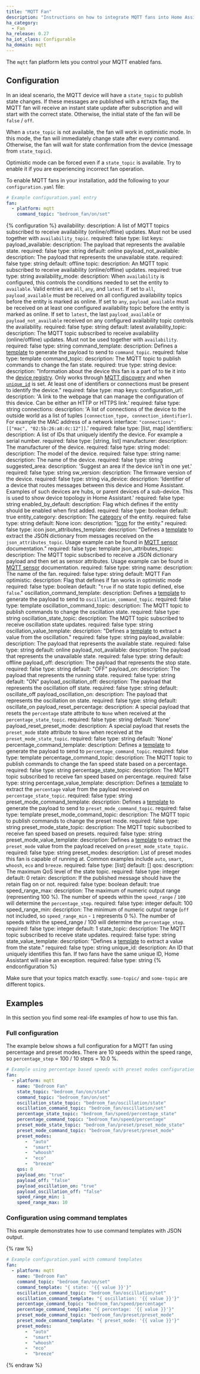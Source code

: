 ```yaml
---
title: "MQTT Fan"
description: "Instructions on how to integrate MQTT fans into Home Assistant."
ha_category:
  - Fan
ha_release: 0.27
ha_iot_class: Configurable
ha_domain: mqtt
---
```


The `mqtt` fan platform lets you control your MQTT enabled fans.

## Configuration

In an ideal scenario, the MQTT device will have a `state_topic` to publish state changes. If these messages are published with a `RETAIN` flag, the MQTT fan will receive an instant state update after subscription and will start with the correct state. Otherwise, the initial state of the fan will be `false` / `off`.

When a `state_topic` is not available, the fan will work in optimistic mode. In this mode, the fan will immediately change state after every command. Otherwise, the fan will wait for state confirmation from the device (message from `state_topic`).

Optimistic mode can be forced even if a `state_topic` is available. Try to enable it if you are experiencing incorrect fan operation.

To enable MQTT fans in your installation, add the following to your `configuration.yaml` file:

```yaml
# Example configuration.yaml entry
fan:
  - platform: mqtt
    command_topic: "bedroom_fan/on/set"
```

{% configuration %}
availability:
  description: A list of MQTT topics subscribed to receive availability (online/offline) updates. Must not be used together with `availability_topic`.
  required: false
  type: list
  keys:
    payload_available:
      description: The payload that represents the available state.
      required: false
      type: string
      default: online
    payload_not_available:
      description: The payload that represents the unavailable state.
      required: false
      type: string
      default: offline
    topic:
      description: An MQTT topic subscribed to receive availability (online/offline) updates.
      required: true
      type: string
availability_mode:
  description: When `availability` is configured, this controls the conditions needed to set the entity to `available`. Valid entries are `all`, `any`, and `latest`. If set to `all`, `payload_available` must be received on all configured availability topics before the entity is marked as online. If set to `any`, `payload_available` must be received on at least one configured availability topic before the entity is marked as online. If set to `latest`, the last `payload_available` or `payload_not_available` received on any configured availability topic controls the availability.
  required: false
  type: string
  default: latest
availability_topic:
  description: The MQTT topic subscribed to receive availability (online/offline) updates. Must not be used together with `availability`.
  required: false
  type: string
command_template:
  description: Defines a [template](/docs/configuration/templating/#processing-incoming-data) to generate the payload to send to `command_topic`.
  required: false
  type: template
command_topic:
  description: The MQTT topic to publish commands to change the fan state.
  required: true
  type: string
device:
  description: "Information about the device this fan is a part of to tie it into the [device registry](https://developers.home-assistant.io/docs/en/device_registry_index.html). Only works through [MQTT discovery](/docs/mqtt/discovery/) and when [`unique_id`](#unique_id) is set. At least one of identifiers or connections must be present to identify the device."
  required: false
  type: map
  keys:
    configuration_url:
      description: 'A link to the webpage that can manage the configuration of this device. Can be either an HTTP or HTTPS link.'
      required: false
      type: string
    connections:
      description: 'A list of connections of the device to the outside world as a list of tuples `[connection_type, connection_identifier]`. For example the MAC address of a network interface: `"connections": [["mac", "02:5b:26:a8:dc:12"]]`.'
      required: false
      type: [list, map]
    identifiers:
      description: A list of IDs that uniquely identify the device. For example a serial number.
      required: false
      type: [string, list]
    manufacturer:
      description: The manufacturer of the device.
      required: false
      type: string
    model:
      description: The model of the device.
      required: false
      type: string
    name:
      description: The name of the device.
      required: false
      type: string
    suggested_area:
      description: 'Suggest an area if the device isn’t in one yet.'
      required: false
      type: string
    sw_version:
      description: The firmware version of the device.
      required: false
      type: string
    via_device:
      description: 'Identifier of a device that routes messages between this device and Home Assistant. Examples of such devices are hubs, or parent devices of a sub-device. This is used to show device topology in Home Assistant.'
      required: false
      type: string
enabled_by_default:
  description: Flag which defines if the entity should be enabled when first added.
  required: false
  type: boolean
  default: true
entity_category:
  description: The [category](https://developers.home-assistant.io/docs/core/entity#generic-properties) of the entity.
  required: false
  type: string
  default: None
icon:
  description: "[Icon](/docs/configuration/customizing-devices/#icon) for the entity."
  required: false
  type: icon
json_attributes_template:
  description: "Defines a [template](/docs/configuration/templating/#processing-incoming-data) to extract the JSON dictionary from messages received on the `json_attributes_topic`. Usage example can be found in [MQTT sensor](/integrations/sensor.mqtt/#json-attributes-template-configuration) documentation."
  required: false
  type: template
json_attributes_topic:
  description: The MQTT topic subscribed to receive a JSON dictionary payload and then set as sensor attributes. Usage example can be found in [MQTT sensor](/integrations/sensor.mqtt/#json-attributes-topic-configuration) documentation.
  required: false
  type: string
name:
  description: The name of the fan.
  required: false
  type: string
  default: MQTT Fan
optimistic:
  description: Flag that defines if fan works in optimistic mode
  required: false
  type: boolean
  default: "`true` if no state topic defined, else `false`."
oscillation_command_template:
  description: Defines a [template](/docs/configuration/templating/#processing-incoming-data) to generate the payload to send to `oscillation_command_topic`.
  required: false
  type: template
oscillation_command_topic:
  description: The MQTT topic to publish commands to change the oscillation state.
  required: false
  type: string
oscillation_state_topic:
  description: The MQTT topic subscribed to receive oscillation state updates.
  required: false
  type: string
oscillation_value_template:
  description: "Defines a [template](/docs/configuration/templating/#processing-incoming-data) to extract a value from the oscillation."
  required: false
  type: string
payload_available:
  description: The payload that represents the available state.
  required: false
  type: string
  default: online
payload_not_available:
  description: The payload that represents the unavailable state.
  required: false
  type: string
  default: offline
payload_off:
  description: The payload that represents the stop state.
  required: false
  type: string
  default: "OFF"
payload_on:
  description: The payload that represents the running state.
  required: false
  type: string
  default: "ON"
payload_oscillation_off:
  description: The payload that represents the oscillation off state.
  required: false
  type: string
  default: oscillate_off
payload_oscillation_on:
  description: The payload that represents the oscillation on state.
  required: false
  type: string
  default: oscillate_on
payload_reset_percentage:
  description: A special payload that resets the `percentage` state attribute to `None` when received at the `percentage_state_topic`.
  required: false
  type: string
  default: 'None'
payload_reset_preset_mode:
  description: A special payload that resets the `preset_mode` state attribute to `None` when received at the `preset_mode_state_topic`.
  required: false
  type: string
  default: 'None'
percentage_command_template:
  description: Defines a [template](/docs/configuration/templating/#processing-incoming-data) to generate the payload to send to `percentage_command_topic`.
  required: false
  type: template
percentage_command_topic:
  description: The MQTT topic to publish commands to change the fan speed state based on a percentage.
  required: false
  type: string
percentage_state_topic:
  description: The MQTT topic subscribed to receive fan speed based on percentage.
  required: false
  type: string
percentage_value_template:
  description: Defines a [template](/docs/configuration/templating/#processing-incoming-data) to extract the `percentage` value from the payload received on `percentage_state_topic`.
  required: false
  type: string
preset_mode_command_template:
  description: Defines a [template](/docs/configuration/templating/#processing-incoming-data) to generate the payload to send to `preset_mode_command_topic`.
  required: false
  type: template
preset_mode_command_topic:
  description: The MQTT topic to publish commands to change the preset mode.
  required: false
  type: string
preset_mode_state_topic:
  description: The MQTT topic subscribed to receive fan speed based on presets.
  required: false
  type: string
preset_mode_value_template:
  description: Defines a [template](/docs/configuration/templating/#processing-incoming-data) to extract the `preset_mode` value from the payload received on `preset_mode_state_topic`.
  required: false
  type: string
preset_modes:
  description: List of preset modes this fan is capable of running at. Common examples include `auto`, `smart`, `whoosh`, `eco` and `breeze`.
  required: false
  type: [list]
  default: []
qos:
  description: The maximum QoS level of the state topic.
  required: false
  type: integer
  default: 0
retain:
  description: If the published message should have the retain flag on or not.
  required: false
  type: boolean
  default: true
speed_range_max:
  description: The maximum of numeric output range (representing 100 %). The number of speeds within the `speed_range` / `100` will determine the `percentage_step`.
  required: false
  type: integer
  default: 100
speed_range_min:
  description: The minimum of numeric output range (`off` not included, so `speed_range_min` - `1` represents 0 %). The number of speeds within the speed_range / 100 will determine the `percentage_step`.
  required: false
  type: integer
  default: 1
state_topic:
  description: The MQTT topic subscribed to receive state updates.
  required: false
  type: string
state_value_template:
  description: "Defines a [template](/docs/configuration/templating/#processing-incoming-data) to extract a value from the state."
  required: false
  type: string
unique_id:
  description: An ID that uniquely identifies this fan. If two fans have the same unique ID, Home Assistant will raise an exception.
  required: false
  type: string
{% endconfiguration %}

<div class='note warning'>

Make sure that your topics match exactly. `some-topic/` and `some-topic` are different topics.

</div>

## Examples

In this section you find some real-life examples of how to use this fan.

### Full configuration

The example below shows a full configuration for a MQTT fan using percentage and preset modes.
There are 10 speeds within the speed range, so  `percentage_step` = 100 / 10 steps = 10.0 %.

```yaml
# Example using percentage based speeds with preset modes configuration.yaml
fan:
  - platform: mqtt
    name: "Bedroom Fan"
    state_topic: "bedroom_fan/on/state"
    command_topic: "bedroom_fan/on/set"
    oscillation_state_topic: "bedroom_fan/oscillation/state"
    oscillation_command_topic: "bedroom_fan/oscillation/set"
    percentage_state_topic: "bedroom_fan/speed/percentage_state"
    percentage_command_topic: "bedroom_fan/speed/percentage"
    preset_mode_state_topic: "bedroom_fan/preset/preset_mode_state"
    preset_mode_command_topic: "bedroom_fan/preset/preset_mode"
    preset_modes:
       -  "auto"
       -  "smart"
       -  "whoosh"
       -  "eco"
       -  "breeze"
    qos: 0
    payload_on: "true"
    payload_off: "false"
    payload_oscillation_on: "true"
    payload_oscillation_off: "false"
    speed_range_min: 1
    speed_range_max: 10
```

### Configuration using command templates

This example demonstrates how to use command templates with JSON output.

{% raw %}

```yaml
# Example configuration.yaml with command templates
fan:
  - platform: mqtt
    name: "Bedroom Fan"
    command_topic: "bedroom_fan/on/set"
    command_template: "{ state: '{{ value }}'}"
    oscillation_command_topic: "bedroom_fan/oscillation/set"
    oscillation_command_template: "{ oscillation: '{{ value }}'}"
    percentage_command_topic: "bedroom_fan/speed/percentage"
    percentage_command_template: "{ percentage: '{{ value }}'}"
    preset_mode_command_topic: "bedroom_fan/preset/preset_mode"
    preset_mode_command_template: "{ preset_mode: '{{ value }}'}"
    preset_modes:
       -  "auto"
       -  "smart"
       -  "whoosh"
       -  "eco"
       -  "breeze"
```

{% endraw %}
